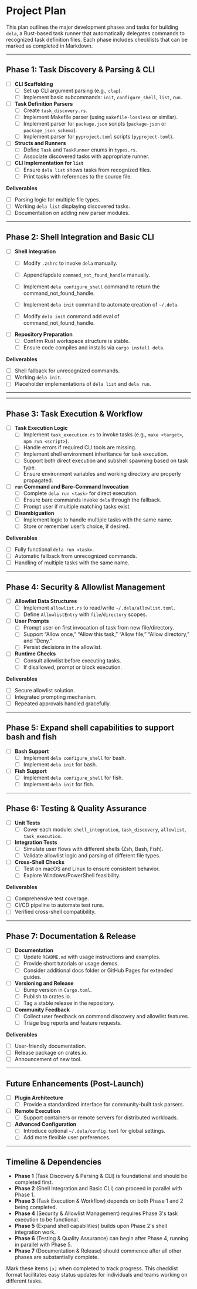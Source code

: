 # Project Plan

This plan outlines the major development phases and tasks for building `dela`, a Rust-based task runner that automatically delegates commands to recognized task definition files. Each phase includes checklists that can be marked as completed in Markdown.

---

## Phase 1: Task Discovery & Parsing & CLI

- [ ] **CLI Scaffolding**
  - [ ] Set up CLI argument parsing (e.g., `clap`).
  - [ ] Implement basic subcommands: `init`, `configure_shell`, `list`, `run`.

- [ ] **Task Definition Parsers**
  - [ ] Create `task_discovery.rs`.
  - [ ] Implement Makefile parser (using `makefile-lossless` or similar).
  - [ ] Implement parser for `package.json` scripts (`package-json` or `package_json_schema`).
  - [ ] Implement parser for `pyproject.toml` scripts (`pyproject-toml`).

- [ ] **Structs and Runners**
  - [ ] Define `Task` and `TaskRunner` enums in `types.rs`.
  - [ ] Associate discovered tasks with appropriate runner.

- [ ] **CLI Implementation for `list`**
  - [ ] Ensure `dela list` shows tasks from recognized files.
  - [ ] Print tasks with references to the source file.

**Deliverables**
- [ ] Parsing logic for multiple file types.
- [ ] Working `dela list` displaying discovered tasks.
- [ ] Documentation on adding new parser modules.
---

## Phase 2: Shell Integration and Basic CLI

- [ ] **Shell Integration**
  - [ ] Modify `.zshrc` to invoke `dela` manually.
  - [ ] Append/update `command_not_found_handle` manually.
  - [ ] Implement `dela configure_shell` command to return the command_not_found_handle.
  - [ ] Implement `dela init` command to automate creation of `~/.dela`.
  - [ ] Modify `dela init` command add eval of command_not_found_handle.


- [ ] **Repository Preparation**
  - [ ] Confirm Rust workspace structure is stable.
  - [ ] Ensure code compiles and installs via `cargo install dela`.

**Deliverables**
- [ ] Shell fallback for unrecognized commands.
- [ ] Working `dela init`.
- [ ] Placeholder implementations of `dela list` and `dela run`.

---



---

## Phase 3: Task Execution & Workflow

- [ ] **Task Execution Logic**
  - [ ] Implement `task_execution.rs` to invoke tasks (e.g., `make <target>`, `npm run <script>`).
  - [ ] Handle errors if required CLI tools are missing.
  - [ ] Implement shell environment inheritance for task execution.
  - [ ] Support both direct execution and subshell spawning based on task type.
  - [ ] Ensure environment variables and working directory are properly propagated.

- [ ] **`run` Command and Bare-Command Invocation**
  - [ ] Complete `dela run <task>` for direct execution.
  - [ ] Ensure bare commands invoke `dela` through the fallback.
  - [ ] Prompt user if multiple matching tasks exist.

- [ ] **Disambiguation**
  - [ ] Implement logic to handle multiple tasks with the same name.
  - [ ] Store or remember user’s choice, if desired.

**Deliverables**
- [ ] Fully functional `dela run <task>`.
- [ ] Automatic fallback from unrecognized commands.
- [ ] Handling of multiple tasks with the same name.

---

## Phase 4: Security & Allowlist Management

- [ ] **Allowlist Data Structures**
  - [ ] Implement `allowlist.rs` to read/write `~/.dela/allowlist.toml`.
  - [ ] Define `AllowlistEntry` with `file`/`directory` scopes.

- [ ] **User Prompts**
  - [ ] Prompt user on first invocation of task from new file/directory.
  - [ ] Support “Allow once,” “Allow this task,” “Allow file,” “Allow directory,” and “Deny.”
  - [ ] Persist decisions in the allowlist.

- [ ] **Runtime Checks**
  - [ ] Consult allowlist before executing tasks.
  - [ ] If disallowed, prompt or block execution.

**Deliverables**
- [ ] Secure allowlist solution.
- [ ] Integrated prompting mechanism.
- [ ] Repeated approvals handled gracefully.

---

## Phase 5: Expand shell capabilities to support bash and fish

- [ ] **Bash Support**
  - [ ] Implement `dela configure_shell` for bash.
  - [ ] Implement `dela init` for bash.

- [ ] **Fish Support**
  - [ ] Implement `dela configure_shell` for fish.
  - [ ] Implement `dela init` for fish.

---

## Phase 6: Testing & Quality Assurance

- [ ] **Unit Tests**
  - [ ] Cover each module: `shell_integration`, `task_discovery`, `allowlist`, `task_execution`.

- [ ] **Integration Tests**
  - [ ] Simulate user flows with different shells (Zsh, Bash, Fish).
  - [ ] Validate allowlist logic and parsing of different file types.

- [ ] **Cross-Shell Checks**
  - [ ] Test on macOS and Linux to ensure consistent behavior.
  - [ ] Explore Windows/PowerShell feasibility.

**Deliverables**
- [ ] Comprehensive test coverage.
- [ ] CI/CD pipeline to automate test runs.
- [ ] Verified cross-shell compatibility.

---

## Phase 7: Documentation & Release

- [ ] **Documentation**
  - [ ] Update `README.md` with usage instructions and examples.
  - [ ] Provide short tutorials or usage demos.
  - [ ] Consider additional docs folder or GitHub Pages for extended guides.

- [ ] **Versioning and Release**
  - [ ] Bump version in `Cargo.toml`.
  - [ ] Publish to crates.io.
  - [ ] Tag a stable release in the repository.

- [ ] **Community Feedback**
  - [ ] Collect user feedback on command discovery and allowlist features.
  - [ ] Triage bug reports and feature requests.

**Deliverables**
- [ ] User-friendly documentation.
- [ ] Release package on crates.io.
- [ ] Announcement of new tool.

---

## Future Enhancements (Post-Launch)

- [ ] **Plugin Architecture**
  - [ ] Provide a standardized interface for community-built task parsers.

- [ ] **Remote Execution**
  - [ ] Support containers or remote servers for distributed workloads.

- [ ] **Advanced Configuration**
  - [ ] Introduce optional `~/.dela/config.toml` for global settings.
  - [ ] Add more flexible user preferences.

---

## Timeline & Dependencies

- **Phase 1** (Task Discovery & Parsing & CLI) is foundational and should be completed first.
- **Phase 2** (Shell Integration and Basic CLI) can proceed in parallel with Phase 1.
- **Phase 3** (Task Execution & Workflow) depends on both Phase 1 and 2 being completed.
- **Phase 4** (Security & Allowlist Management) requires Phase 3's task execution to be functional.
- **Phase 5** (Expand shell capabilities) builds upon Phase 2's shell integration work.
- **Phase 6** (Testing & Quality Assurance) can begin after Phase 4, running in parallel with Phase 5.
- **Phase 7** (Documentation & Release) should commence after all other phases are substantially complete.

Mark these items `[x]` when completed to track progress. This checklist format facilitates easy status updates for individuals and teams working on different tasks.